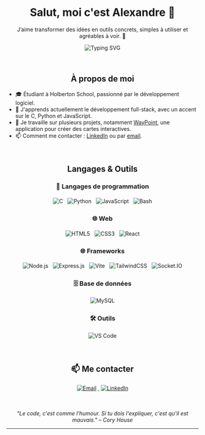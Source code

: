 <h1 align="center">Salut, moi c'est Alexandre 👋</h1>
<p align="center">J’aime transformer des idées en outils concrets, simples à utiliser et agréables à voir. 🚀</p>
<p align="center">
  <img src="https://readme-typing-svg.demolab.com?font=Fira+Code&pause=1200&center=true&vCenter=true&width=600&lines=Étudiant+Full-Stack+chez+Holberton;Créateur+d’outils+utiles+et+propres;En+recherche+d’une+alternance+Full-Stack+🔥" alt="Typing SVG" />
</p>


<br>

<h2 align="center">À propos de moi</h2>

<ul>
  <li>🎓 Étudiant à Holberton School, passionné par le développement logiciel.</li>
  <li>🌱 J'apprends actuellement le développement full-stack, avec un accent sur le C, Python et JavaScript.</li>
  <li>🔭 Je travaille sur plusieurs projets, notamment <a href="https://github.com/alexandremorin24/WayPoint">WayPoint</a>, une application pour créer des cartes interactives.</li>
  <li>📫 Comment me contacter : <a href="https://www.linkedin.com/in/mo-alexandre/">LinkedIn</a> ou par <a href="mailto:alexandre.morin24@gmail.com">email</a>.</li>
</ul>

<br>

<h2 align="center">Langages & Outils</h2>

<h3 align="center">🧠 Langages de programmation</h3>
<p align="center">
  <img src="https://img.shields.io/badge/C-A8B9CC?logo=c&logoColor=white&style=for-the-badge" alt="C" style="margin: 4px;"/>
  <img src="https://img.shields.io/badge/Python-3776AB?logo=python&logoColor=white&style=for-the-badge" alt="Python" style="margin: 4px;"/>
  <img src="https://img.shields.io/badge/JavaScript-F7DF1E?logo=javascript&logoColor=black&style=for-the-badge" alt="JavaScript" style="margin: 4px;"/>
  <img src="https://img.shields.io/badge/Bash-4EAA25?logo=gnubash&logoColor=white&style=for-the-badge" alt="Bash" style="margin: 4px;"/>
</p>

<h3 align="center">🌐 Web</h3>
<p align="center">
  <img src="https://img.shields.io/badge/HTML5-E34F26?logo=html5&logoColor=white&style=for-the-badge" alt="HTML5" style="margin: 4px;"/>
  <img src="https://img.shields.io/badge/CSS3-1572B6?logo=css3&logoColor=white&style=for-the-badge" alt="CSS3" style="margin: 4px;"/>
  <img src="https://img.shields.io/badge/React-61DAFB?logo=react&logoColor=black&style=for-the-badge" alt="React" style="margin: 4px;"/>
</p>

<h3 align="center">🌐 Frameworks</h3>
<p align="center">
  <img src="https://img.shields.io/badge/Node.js-339933?logo=node.js&logoColor=white&style=for-the-badge" alt="Node.js" style="margin: 4px;"/>
  <img src="https://img.shields.io/badge/Express.js-000000?logo=express&logoColor=white&style=for-the-badge" alt="Express.js" style="margin: 4px;"/>
  <img src="https://img.shields.io/badge/Vite-646CFF?logo=vite&logoColor=white&style=for-the-badge" alt="Vite" style="margin: 4px;"/>
  <img src="https://img.shields.io/badge/TailwindCSS-06B6D4?logo=tailwindcss&logoColor=white&style=for-the-badge" alt="TailwindCSS" style="margin: 4px;"/>
  <img src="https://img.shields.io/badge/Socket.IO-010101?logo=socket.io&logoColor=white&style=for-the-badge" alt="Socket.IO" style="margin: 4px;"/>
</p>

<h3 align="center">🗄️ Base de données</h3>
<p align="center">
  <img src="https://img.shields.io/badge/MySQL-4479A1?logo=mysql&logoColor=white&style=for-the-badge" alt="MySQL" style="margin: 4px;"/>
</p>

<h3 align="center">🛠️ Outils</h3>
<p align="center">
  <img src="https://img.shields.io/badge/Visual%20Studio%20Code-007ACC?logo=visualstudiocode&logoColor=white&style=for-the-badge" alt="VS Code" style="margin: 4px;"/>
</p>

<br>

<h2 align="center">📫 Me contacter</h2>
<p align="center">
  <a href="mailto:alexandre.morin24@gmail.com">
    <img src="https://img.shields.io/badge/Email-D14836?logo=gmail&logoColor=white&style=for-the-badge" alt="Email" style="margin: 4px;"/>
  </a>
  <a href="https://www.linkedin.com/in/mo-alexandre/">
    <img src="https://img.shields.io/badge/LinkedIn-0A66C2?logo=linkedin&logoColor=white&style=for-the-badge" alt="LinkedIn" style="margin: 4px;"/>
  </a>
</p>

<br>

<p align="center"><i>"Le code, c'est comme l'humour. Si tu dois l'expliquer, c'est qu'il est mauvais." – Cory House</i></p>

---
